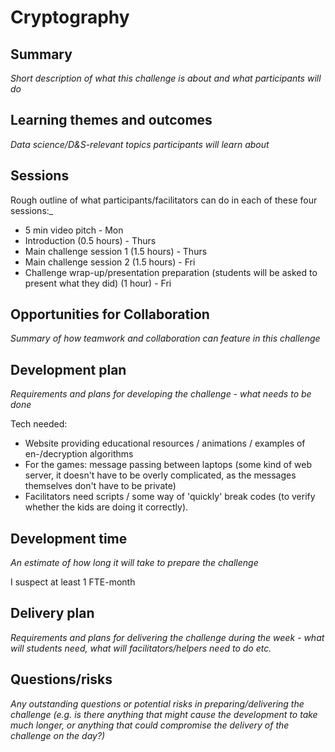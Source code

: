 # Cryptography

## Summary

_Short description of what this challenge is about and what participants will do_

## Learning themes and outcomes

_Data science/D&S-relevant topics participants will learn about_

## Sessions

Rough outline of what participants/facilitators can do in each of these four sessions:_

- 5 min video pitch - Mon
- Introduction (0.5 hours) - Thurs
- Main challenge session 1 (1.5 hours) - Thurs
- Main challenge session 2 (1.5 hours) - Fri
- Challenge wrap-up/presentation preparation (students will be asked to present what they did) (1 hour) - Fri

## Opportunities for Collaboration

_Summary of how teamwork and collaboration can feature in this challenge_

## Development plan

_Requirements and plans for developing the challenge - what needs to be done_

Tech needed: 

 - Website providing educational resources / animations / examples of en-/decryption algorithms
 - For the games: message passing between laptops (some kind of web server, it doesn't have to be overly complicated, as the messages themselves don't have to be private)
 - Facilitators need scripts / some way of 'quickly' break codes (to verify whether the kids are doing it correctly).

## Development time

_An estimate of how long it will take to prepare the challenge_

I suspect at least 1 FTE-month

## Delivery plan

_Requirements and plans for delivering the challenge during the week - what will students need, what will facilitators/helpers need to do etc._

## Questions/risks

_Any outstanding questions or potential risks in preparing/delivering the challenge (e.g. is there anything that might cause the development to take much longer, or anything that could compromise the delivery of the challenge on the day?)_
